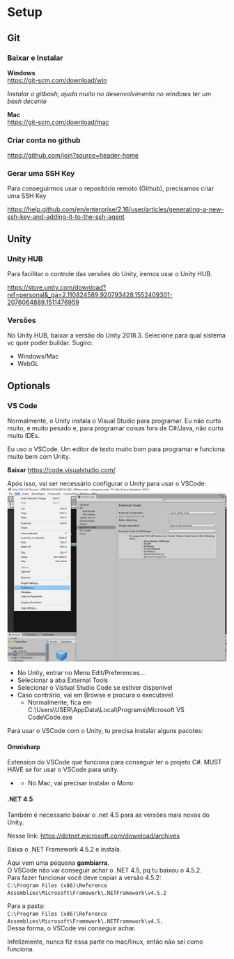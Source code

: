 # Setup

## Git

### Baixar e Instalar

**Windows**  
https://git-scm.com/download/win

_Instalar o gitbash, ajuda muito no desenvolvimento no windows ter um bash decente_

**Mac**  
https://git-scm.com/download/mac

### Criar conta no github

https://github.com/join?source=header-home

### Gerar uma SSH Key

Para conseguirmos usar o repositório remoto (Github), precisamos criar uma SSH Key

https://help.github.com/en/enterprise/2.16/user/articles/generating-a-new-ssh-key-and-adding-it-to-the-ssh-agent

## Unity

### Unity HUB

Para facilitar o controle das versões do Unity, iremos usar o Unity HUB.

https://store.unity.com/download?ref=personal&_ga=2.110824589.920793428.1552409301-2076064889.1511476959

### Versões

No Unity HUB, baixar a versão do Unity 2018.3.
Selecione para qual sistema vc quer poder buildar. Sugiro:
* Windows/Mac
* WebGL

## Optionals

### VS Code

Normalmente, o Unity instala o Visual Studio para programar.
Eu não curto muito, é muito pesado e, para programar coisas fora de C#/Java, não curto muito IDEs.

Eu uso o VSCode. Um editor de texto muito bom para programar e funciona muito bem com Unity.

**Baixar**
https://code.visualstudio.com/

Após isso, vai ser necessário configurar o Unity para usar o VSCode:
![Configurar VSCode no Unity](https://raw.githubusercontent.com/gamedosbrother/setup/master/config_unity_vscode.png)

* No Unity, entrar no Menu Edit/Preferences...
* Selecionar a aba External Tools
* Selecionar o Vistual Studio Code se estiver disponível
* Caso contrário, vai em Browse e procura o executavel
  * Normalmente, fica em C:\Users\USER\AppData\Local\Programs\Microsoft VS Code\Code.exe

Para usar o VSCode com o Unity, tu precisa instalar alguns pacotes:

#### Omnisharp
Extension do VSCode que funciona para conseguir ler o projeto C#. MUST HAVE se for usar o VSCode para unity.
* * No Mac, vai precisar instalar o Mono

#### .NET 4.5

Também é necessario baixar o .net 4.5 para as versões mais novas do Unity.

Nesse link:
https://dotnet.microsoft.com/download/archives

Baixa o .NET Framework 4.5.2 e instala.  

Aqui vem uma pequena **gambiarra**.  
O VSCode não vai conseguir achar o .NET 4.5, pq tu baixou o 4.5.2.  
Para fazer funcionar você deve copiar a versão 4.5.2:  
`C:\Program Files (x86)\Reference Assemblies\Microsoft\Framework\.NETFramework\v4.5.2`  

Para a pasta:  
`C:\Program Files (x86)\Reference Assemblies\Microsoft\Framework\.NETFramework\v4.5.`  
Dessa forma, o VSCode vai conseguir achar.  

Infelizmente, nunca fiz essa parte no mac/linux, então não sei como funciona.